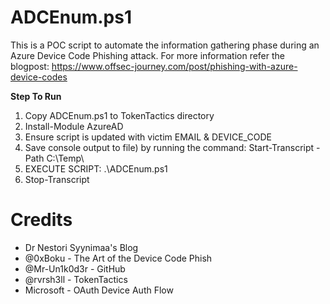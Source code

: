 # ADCEnum.ps1

This is a POC script to automate the information gathering phase during an Azure Device Code Phishing attack. For more information refer the blogpost: https://www.offsec-journey.com/post/phishing-with-azure-device-codes

**Step To Run**
1. Copy ADCEnum.ps1 to TokenTactics directory
2. Install-Module AzureAD
3. Ensure script is updated with victim EMAIL & DEVICE_CODE
4. Save console output to file) by running the command: Start-Transcript -Path C:\Temp\ 
5. EXECUTE SCRIPT: .\ADCEnum.ps1
6. Stop-Transcript

# Credits
* Dr Nestori Syynimaa's Blog
* @0xBoku - The Art of the Device Code Phish
* @Mr-Un1k0d3r - GitHub 
* @rvrsh3ll - TokenTactics 
* Microsoft - OAuth Device Auth Flow 
